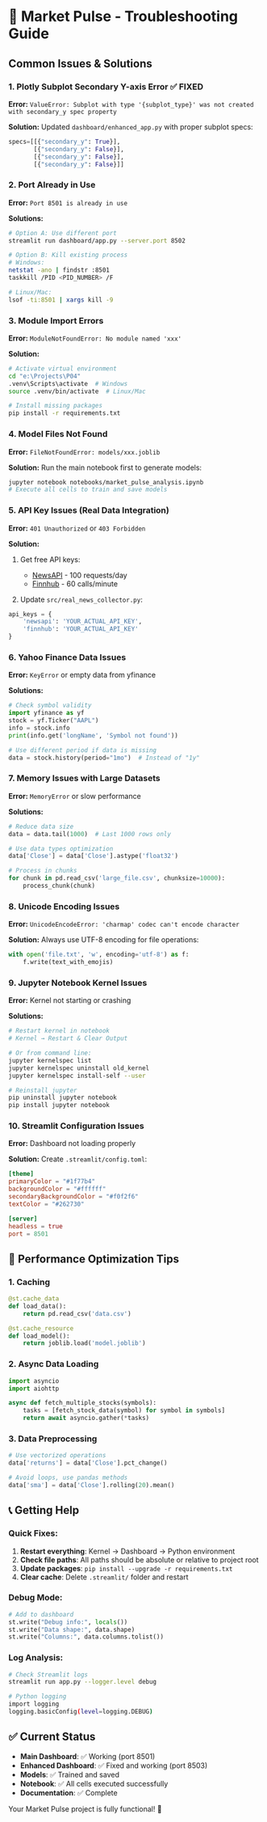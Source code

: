 # 🔧 Market Pulse - Troubleshooting Guide

## Common Issues & Solutions

### 1. **Plotly Subplot Secondary Y-axis Error** ✅ FIXED
**Error:** `ValueError: Subplot with type '{subplot_type}' was not created with secondary_y spec property`

**Solution:** Updated `dashboard/enhanced_app.py` with proper subplot specs:
```python
specs=[[{"secondary_y": True}],
       [{"secondary_y": False}],
       [{"secondary_y": False}],
       [{"secondary_y": False}]]
```

### 2. **Port Already in Use**
**Error:** `Port 8501 is already in use`

**Solutions:**
```bash
# Option A: Use different port
streamlit run dashboard/app.py --server.port 8502

# Option B: Kill existing process
# Windows:
netstat -ano | findstr :8501
taskkill /PID <PID_NUMBER> /F

# Linux/Mac:
lsof -ti:8501 | xargs kill -9
```

### 3. **Module Import Errors**
**Error:** `ModuleNotFoundError: No module named 'xxx'`

**Solution:**
```bash
# Activate virtual environment
cd "e:\Projects\P04"
.venv\Scripts\activate  # Windows
source .venv/bin/activate  # Linux/Mac

# Install missing packages
pip install -r requirements.txt
```

### 4. **Model Files Not Found**
**Error:** `FileNotFoundError: models/xxx.joblib`

**Solution:**
Run the main notebook first to generate models:
```bash
jupyter notebook notebooks/market_pulse_analysis.ipynb
# Execute all cells to train and save models
```

### 5. **API Key Issues** (Real Data Integration)
**Error:** `401 Unauthorized` or `403 Forbidden`

**Solution:**
1. Get free API keys:
   - [NewsAPI](https://newsapi.org/) - 100 requests/day
   - [Finnhub](https://finnhub.io/) - 60 calls/minute

2. Update `src/real_news_collector.py`:
```python
api_keys = {
    'newsapi': 'YOUR_ACTUAL_API_KEY',
    'finnhub': 'YOUR_ACTUAL_API_KEY'
}
```

### 6. **Yahoo Finance Data Issues**
**Error:** `KeyError` or empty data from yfinance

**Solutions:**
```python
# Check symbol validity
import yfinance as yf
stock = yf.Ticker("AAPL")
info = stock.info
print(info.get('longName', 'Symbol not found'))

# Use different period if data is missing
data = stock.history(period="1mo")  # Instead of "1y"
```

### 7. **Memory Issues with Large Datasets**
**Error:** `MemoryError` or slow performance

**Solutions:**
```python
# Reduce data size
data = data.tail(1000)  # Last 1000 rows only

# Use data types optimization
data['Close'] = data['Close'].astype('float32')

# Process in chunks
for chunk in pd.read_csv('large_file.csv', chunksize=10000):
    process_chunk(chunk)
```

### 8. **Unicode Encoding Issues**
**Error:** `UnicodeEncodeError: 'charmap' codec can't encode character`

**Solution:**
Always use UTF-8 encoding for file operations:
```python
with open('file.txt', 'w', encoding='utf-8') as f:
    f.write(text_with_emojis)
```

### 9. **Jupyter Notebook Kernel Issues**
**Error:** Kernel not starting or crashing

**Solutions:**
```bash
# Restart kernel in notebook
# Kernel → Restart & Clear Output

# Or from command line:
jupyter kernelspec list
jupyter kernelspec uninstall old_kernel
jupyter kernelspec install-self --user

# Reinstall jupyter
pip uninstall jupyter notebook
pip install jupyter notebook
```

### 10. **Streamlit Configuration Issues**
**Error:** Dashboard not loading properly

**Solution:**
Create `.streamlit/config.toml`:
```toml
[theme]
primaryColor = "#1f77b4"
backgroundColor = "#ffffff"
secondaryBackgroundColor = "#f0f2f6"
textColor = "#262730"

[server]
headless = true
port = 8501
```

## 🚀 Performance Optimization Tips

### 1. **Caching**
```python
@st.cache_data
def load_data():
    return pd.read_csv('data.csv')

@st.cache_resource
def load_model():
    return joblib.load('model.joblib')
```

### 2. **Async Data Loading**
```python
import asyncio
import aiohttp

async def fetch_multiple_stocks(symbols):
    tasks = [fetch_stock_data(symbol) for symbol in symbols]
    return await asyncio.gather(*tasks)
```

### 3. **Data Preprocessing**
```python
# Use vectorized operations
data['returns'] = data['Close'].pct_change()

# Avoid loops, use pandas methods
data['sma'] = data['Close'].rolling(20).mean()
```

## 📞 Getting Help

### Quick Fixes:
1. **Restart everything**: Kernel → Dashboard → Python environment
2. **Check file paths**: All paths should be absolute or relative to project root
3. **Update packages**: `pip install --upgrade -r requirements.txt`
4. **Clear cache**: Delete `.streamlit/` folder and restart

### Debug Mode:
```python
# Add to dashboard
st.write("Debug info:", locals())
st.write("Data shape:", data.shape)
st.write("Columns:", data.columns.tolist())
```

### Log Analysis:
```bash
# Check Streamlit logs
streamlit run app.py --logger.level debug

# Python logging
import logging
logging.basicConfig(level=logging.DEBUG)
```

## ✅ Current Status
- **Main Dashboard**: ✅ Working (port 8501)
- **Enhanced Dashboard**: ✅ Fixed and working (port 8503)
- **Models**: ✅ Trained and saved
- **Notebook**: ✅ All cells executed successfully
- **Documentation**: ✅ Complete

Your Market Pulse project is fully functional! 🎉
